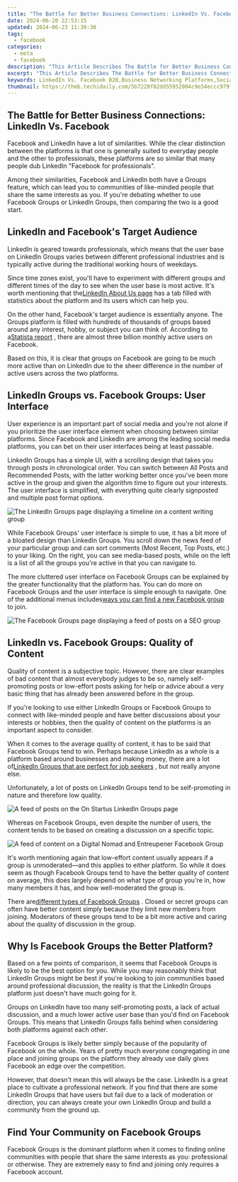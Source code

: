 ```yaml
---
title: "The Battle for Better Business Connections: LinkedIn Vs. Facebook"
date: 2024-06-20 22:53:15
updated: 2024-06-23 11:39:30
tags:
  - facebook
categories:
  - meta
  - facebook
description: "This Article Describes The Battle for Better Business Connections: LinkedIn Vs. Facebook"
excerpt: "This Article Describes The Battle for Better Business Connections: LinkedIn Vs. Facebook"
keywords: LinkedIn Vs. Facebook B2B,Business Networking Platforms,Social Media Business Tools,Professional Online Connectors,Corporate Social Media Use,Business Engagement Strategies,Social Networks for Professionals
thumbnail: https://thmb.techidaily.com/5b7228f82dd55952004c9e54eccc979f0193c694cfbf96a3723eb54169ea5205.jpg
---
```


## The Battle for Better Business Connections: LinkedIn Vs. Facebook

 Facebook and LinkedIn have a lot of similarities. While the clear distinction between the platforms is that one is generally suited to everyday people and the other to professionals, these platforms are so similar that many people dub LinkedIn "Facebook for professionals".

 Among their similarities, Facebook and LinkedIn both have a Groups feature, which can lead you to communities of like-minded people that share the same interests as you. If you're debating whether to use Facebook Groups or LinkedIn Groups, then comparing the two is a good start.

## LinkedIn and Facebook's Target Audience

 LinkedIn is geared towards professionals, which means that the user base on LinkedIn Groups varies between different professional industries and is typically active during the traditional working hours of weekdays.

 Since time zones exist, you'll have to experiment with different groups and different times of the day to see when the user base is most active. It's worth mentioning that the[LinkedIn About Us page](https://news.linkedin.com/about-us#Statistics) has a tab filled with statistics about the platform and its users which can help you.

 On the other hand, Facebook's target audience is essentially anyone. The Groups platform is filled with hundreds of thousands of groups based around any interest, hobby, or subject you can think of. According to a[Statista report](https://www.statista.com/statistics/264810/number-of-monthly-active-facebook-users-worldwide/) , there are almost three billion monthly active users on Facebook.

 Based on this, it is clear that groups on Facebook are going to be much more active than on LinkedIn due to the sheer difference in the number of active users across the two platforms.

## LinkedIn Groups vs. Facebook Groups: User Interface

 User experience is an important part of social media and you're not alone if you prioritize the user interface element when choosing between similar platforms. Since Facebook and LinkedIn are among the leading social media platforms, you can bet on their user interfaces being at least passable.

 LinkedIn Groups has a simple UI, with a scrolling design that takes you through posts in chronological order. You can switch between All Posts and Recommended Posts, with the latter working better once you've been more active in the group and given the algorithm time to figure out your interests. The user interface is simplified, with everything quite clearly signposted and multiple post format options.

![The LinkedIn Groups page displaying a timeline on a content writing group](https://static1.makeuseofimages.com/wordpress/wp-content/uploads/2022/07/linkedin-groups-page.jpg)

 While Facebook Groups' user interface is simple to use, it has a bit more of a bloated design than LinkedIn Groups. You scroll down the news feed of your particular group and can sort comments (Most Recent, Top Posts, etc.) to your liking. On the right, you can see media-based posts, while on the left is a list of all the groups you're active in that you can navigate to.

 The more cluttered user interface on Facebook Groups can be explained by the greater functionality that the platform has. You can do more on Facebook Groups and the user interface is simple enough to navigate. One of the additional menus includes[ways you can find a new Facebook group](https://www.makeuseof.com/tag/5-awesome-ways-discover-new-facebook-groups/) to join.

![The Facebook Groups page displaying a feed of posts on a SEO group](https://static1.makeuseofimages.com/wordpress/wp-content/uploads/2022/07/facebook-groups-page.jpg)

## LinkedIn vs. Facebook Groups: Quality of Content

 Quality of content is a subjective topic. However, there are clear examples of bad content that almost everybody judges to be so, namely self-promoting posts or low-effort posts asking for help or advice about a very basic thing that has already been answered before in the group.

 If you're looking to use either LinkedIn Groups or Facebook Groups to connect with like-minded people and have better discussions about your interests or hobbies, then the quality of content on the platforms is an important aspect to consider.

 When it comes to the average quality of content, it has to be said that Facebook Groups tend to win. Perhaps because LinkedIn as a whole is a platform based around businesses and making money, there are a lot of[LinkedIn Groups that are perfect for job seekers](https://www.makeuseof.com/top-linkedin-groups-job-seekers/) , but not really anyone else.

 Unfortunately, a lot of posts on LinkedIn Groups tend to be self-promoting in nature and therefore low quality.

![A feed of posts on the On Startus LinkedIn Groups page](https://static1.makeuseofimages.com/wordpress/wp-content/uploads/2022/07/linkedin-groups-content.jpg)

 Whereas on Facebook Groups, even despite the number of users, the content tends to be based on creating a discussion on a specific topic.

![A feed of content on a Digital Nomad and Entreupener Facebook Group](https://static1.makeuseofimages.com/wordpress/wp-content/uploads/2022/07/facebook-groups-content.jpg)

 It's worth mentioning again that low-effort content usually appears if a group is unmoderated—and this applies to either platform. So while it does seem as though Facebook Groups tend to have the better quality of content on average, this does largely depend on what type of group you're in, how many members it has, and how well-moderated the group is.

 There are[different types of Facebook Groups](https://www.makeuseof.com/tag/facebook-closed-secret-groups/) . Closed or secret groups can often have better content simply because they limit new members from joining. Moderators of these groups tend to be a bit more active and caring about the quality of discussion in the group.

## Why Is Facebook Groups the Better Platform?

 Based on a few points of comparison, it seems that Facebook Groups is likely to be the best option for you. While you may reasonably think that LinkedIn Groups might be best if you're looking to join communities based around professional discussion, the reality is that the LinkedIn Groups platform just doesn't have much going for it.

 Groups on LinkedIn have too many self-promoting posts, a lack of actual discussion, and a much lower active user base than you'd find on Facebook Groups. This means that LinkedIn Groups falls behind when considering both platforms against each other.

 Facebook Groups is likely better simply because of the popularity of Facebook on the whole. Years of pretty much everyone congregating in one place and joining groups on the platform they already use daily gives Facebook an edge over the competition.

 However, that doesn't mean this will always be the case. LinkedIn is a great place to cultivate a professional network. If you find that there are some LinkedIn Groups that have users but fail due to a lack of moderation or direction, you can always create your own LinkedIn Group and build a community from the ground up.

## Find Your Community on Facebook Groups

 Facebook Groups is the dominant platform when it comes to finding online communities with people that share the same interests as you: professional or otherwise. They are extremely easy to find and joining only requires a Facebook account.


<ins class="adsbygoogle"
     style="display:block"
     data-ad-format="autorelaxed"
     data-ad-client="ca-pub-7571918770474297"
     data-ad-slot="1223367746"></ins>



<ins class="adsbygoogle"
     style="display:block"
     data-ad-client="ca-pub-7571918770474297"
     data-ad-slot="8358498916"
     data-ad-format="auto"
     data-full-width-responsive="true"></ins>
